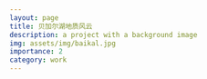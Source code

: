 ```yaml
---
layout: page
title: 贝加尔湖地质风云
description: a project with a background image
img: assets/img/baikal.jpg
importance: 2
category: work
---
```


